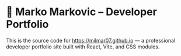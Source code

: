 # 🎯 Marko Markovic – Developer Portfolio

This is the source code for https://milmar07.github.io — a professional developer portfolio site built with React, Vite, and CSS modules.